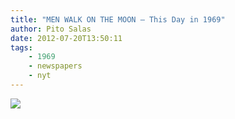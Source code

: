 ```yaml
---
title: "MEN WALK ON THE MOON – This Day in 1969"
author: Pito Salas
date: 2012-07-20T13:50:11
tags:
    - 1969
    - newspapers
    - nyt
---
```




![](https://i0.wp.com/graphics8.nytimes.com/images/section/learning/general/onthisday/big/0720_big.gif?w=584)



